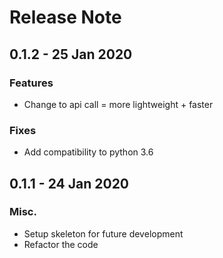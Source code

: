 # Release Note

## 0.1.2 - 25 Jan 2020

### Features

* Change to api call = more lightweight + faster

### Fixes
* Add compatibility to python 3.6

## 0.1.1 - 24 Jan 2020

### Misc.
* Setup skeleton for future development
* Refactor the code

